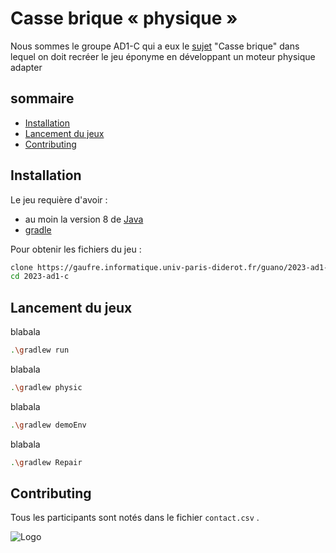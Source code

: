 
# Casse brique « physique »

Nous sommes le groupe AD1-C qui a eux le [sujet](https://moodle.u-paris.fr/pluginfile.php/2299294/mod_resource/content/4/Projet_breakout.pdf) "Casse brique" dans lequel on doit recréer le jeu éponyme en développant un moteur physique adapter
## sommaire

- [Installation](#Installation)
- [Lancement du jeux](#Lancement-du-jeux)
- [Contributing](#Contributing)

## Installation

Le jeu requière d'avoir :
  - au moin la version 8 de [Java](https://www.java.com/en/download/manual.jsp)
  - [gradle](https://gradle.org/install/)

Pour obtenir les fichiers du jeu :
```bash
clone https://gaufre.informatique.univ-paris-diderot.fr/guano/2023-ad1-c.git
cd 2023-ad1-c
```
    
## Lancement du jeux

blabala
```bash
.\gradlew run
```

blabala
```bash
.\gradlew physic
```

blabala
```bash
.\gradlew demoEnv
```

blabala
```bash
.\gradlew Repair
```

## Contributing

Tous les participants sont notés dans le fichier `contact.csv` .




![Logo](https://blogs.aphp.fr/wp-content/blogs.dir/214/files/2022/05/UniversiteParisCite_logo_horizontal_couleur_CMJN.jpg)

